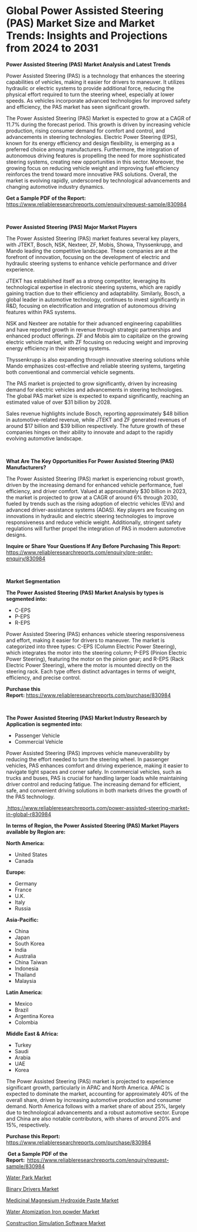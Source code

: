<p><h1>Global Power Assisted Steering (PAS) Market Size and Market Trends: Insights and Projections from 2024 to 2031</h1></p><p><strong>Power Assisted Steering (PAS) Market Analysis and Latest Trends</strong></p>
<p><p>Power Assisted Steering (PAS) is a technology that enhances the steering capabilities of vehicles, making it easier for drivers to maneuver. It utilizes hydraulic or electric systems to provide additional force, reducing the physical effort required to turn the steering wheel, especially at lower speeds. As vehicles incorporate advanced technologies for improved safety and efficiency, the PAS market has seen significant growth.</p><p>The Power Assisted Steering (PAS) Market is expected to grow at a CAGR of 11.7% during the forecast period. This growth is driven by increasing vehicle production, rising consumer demand for comfort and control, and advancements in steering technologies. Electric Power Steering (EPS), known for its energy efficiency and design flexibility, is emerging as a preferred choice among manufacturers. Furthermore, the integration of autonomous driving features is propelling the need for more sophisticated steering systems, creating new opportunities in this sector. Moreover, the growing focus on reducing vehicle weight and improving fuel efficiency reinforces the trend toward more innovative PAS solutions. Overall, the market is evolving rapidly, underscored by technological advancements and changing automotive industry dynamics.</p></p>
<p><strong>Get a Sample PDF of the Report:&nbsp;</strong> <a href="https://www.reliableresearchreports.com/enquiry/request-sample/830984?utm_campaign=11&utm_medium=2&utm_source=Github&utm_content=ia&utm_term=18122024&utm_id=power-assisted-steering-pas">https://www.reliableresearchreports.com/enquiry/request-sample/830984</a></p>
<p>&nbsp;</p>
<p><strong>Power Assisted Steering (PAS) Major Market Players</strong></p>
<p><p>The Power Assisted Steering (PAS) market features several key players, with JTEKT, Bosch, NSK, Nexteer, ZF, Mobis, Showa, Thyssenkrupp, and Mando leading the competitive landscape. These companies are at the forefront of innovation, focusing on the development of electric and hydraulic steering systems to enhance vehicle performance and driver experience.</p><p>JTEKT has established itself as a strong competitor, leveraging its technological expertise in electronic steering systems, which are rapidly gaining traction due to their efficiency and adaptability. Similarly, Bosch, a global leader in automotive technology, continues to invest significantly in R&D, focusing on electrification and integration of autonomous driving features within PAS systems.</p><p>NSK and Nexteer are notable for their advanced engineering capabilities and have reported growth in revenue through strategic partnerships and enhanced product offerings. ZF and Mobis aim to capitalize on the growing electric vehicle market, with ZF focusing on reducing weight and improving energy efficiency in their steering systems.</p><p>Thyssenkrupp is also expanding through innovative steering solutions while Mando emphasizes cost-effective and reliable steering systems, targeting both conventional and commercial vehicle segments.</p><p>The PAS market is projected to grow significantly, driven by increasing demand for electric vehicles and advancements in steering technologies. The global PAS market size is expected to expand significantly, reaching an estimated value of over $31 billion by 2028.</p><p>Sales revenue highlights include Bosch, reporting approximately $48 billion in automotive-related revenue, while JTEKT and ZF generated revenues of around $17 billion and $39 billion respectively. The future growth of these companies hinges on their ability to innovate and adapt to the rapidly evolving automotive landscape.</p></p>
<p>&nbsp;</p>
<p><strong>What Are The Key Opportunities For Power Assisted Steering (PAS) Manufacturers?</strong></p>
<p><p>The Power Assisted Steering (PAS) market is experiencing robust growth, driven by the increasing demand for enhanced vehicle performance, fuel efficiency, and driver comfort. Valued at approximately $30 billion in 2023, the market is projected to grow at a CAGR of around 6% through 2030, fueled by trends such as the rising adoption of electric vehicles (EVs) and advanced driver-assistance systems (ADAS). Key players are focusing on innovations in hydraulic and electric steering technologies to improve responsiveness and reduce vehicle weight. Additionally, stringent safety regulations will further propel the integration of PAS in modern automotive designs.</p></p>
<p><strong>Inquire or Share Your Questions If Any Before Purchasing This Report:</strong> <a href="https://www.reliableresearchreports.com/enquiry/pre-order-enquiry/830984?utm_campaign=11&utm_medium=2&utm_source=Github&utm_content=ia&utm_term=18122024&utm_id=power-assisted-steering-pas">https://www.reliableresearchreports.com/enquiry/pre-order-enquiry/830984</a></p>
<p>&nbsp;</p>
<p><strong>Market Segmentation</strong></p>
<p><strong>The Power Assisted Steering (PAS) Market Analysis by types is segmented into:</strong></p>
<p><ul><li>C-EPS</li><li>P-EPS</li><li>R-EPS</li></ul></p>
<p><p>Power Assisted Steering (PAS) enhances vehicle steering responsiveness and effort, making it easier for drivers to maneuver. The market is categorized into three types: C-EPS (Column Electric Power Steering), which integrates the motor into the steering column; P-EPS (Pinion Electric Power Steering), featuring the motor on the pinion gear; and R-EPS (Rack Electric Power Steering), where the motor is mounted directly on the steering rack. Each type offers distinct advantages in terms of weight, efficiency, and precise control.</p></p>
<p><strong>Purchase this Report:&nbsp;</strong><a href="https://www.reliableresearchreports.com/purchase/830984?utm_campaign=11&utm_medium=2&utm_source=Github&utm_content=ia&utm_term=18122024&utm_id=power-assisted-steering-pas">https://www.reliableresearchreports.com/purchase/830984</a></p>
<p>&nbsp;</p>
<p><strong>The Power Assisted Steering (PAS) Market Industry Research by Application is segmented into:</strong></p>
<p><ul><li>Passenger Vehicle</li><li>Commercial Vehicle</li></ul></p>
<p><p>Power Assisted Steering (PAS) improves vehicle maneuverability by reducing the effort needed to turn the steering wheel. In passenger vehicles, PAS enhances comfort and driving experience, making it easier to navigate tight spaces and corner safely. In commercial vehicles, such as trucks and buses, PAS is crucial for handling larger loads while maintaining driver control and reducing fatigue. The increasing demand for efficient, safe, and convenient driving solutions in both markets drives the growth of the PAS technology.</p></p>
<p><a href="https://www.reliableresearchreports.com/power-assisted-steering-market-in-global-r830984?utm_campaign=11&utm_medium=2&utm_source=Github&utm_content=ia&utm_term=18122024&utm_id=power-assisted-steering-pas">&nbsp;https://www.reliableresearchreports.com/power-assisted-steering-market-in-global-r830984</a></p>
<p><strong>In terms of Region, the Power Assisted Steering (PAS) Market Players available by Region are:</strong></p>
<p>
    <p> <strong> North America: </strong>
        <ul>
            <li>United States</li>
            <li>Canada</li>
        </ul>
        </p> 
    <p> <strong> Europe: </strong>
        <ul>
            <li>Germany</li>
            <li>France</li>
            <li>U.K.</li>
            <li>Italy</li>
            <li>Russia</li>
        </ul>
        </p> 
    <p> <strong> Asia-Pacific: </strong>
        <ul>
            <li>China</li>
            <li>Japan</li>
            <li>South Korea</li>
            <li>India</li>
            <li>Australia</li>
            <li>China Taiwan</li>
            <li>Indonesia</li>
            <li>Thailand</li>
            <li>Malaysia</li>
        </ul>
        </p> 
    <p> <strong> Latin America: </strong>
        <ul>
            <li>Mexico</li>
            <li>Brazil</li>
            <li>Argentina Korea</li>
            <li>Colombia</li>
        </ul>
        </p> 
    <p> <strong> Middle East & Africa: </strong>
        <ul>
            <li>Turkey</li>
            <li>Saudi</li>
            <li>Arabia</li>
            <li>UAE</li>
            <li>Korea</li>
        </ul>
    </p>
    </p>
<p><p>The Power Assisted Steering (PAS) market is projected to experience significant growth, particularly in APAC and North America. APAC is expected to dominate the market, accounting for approximately 40% of the overall share, driven by increasing automotive production and consumer demand. North America follows with a market share of about 25%, largely due to technological advancements and a robust automotive sector. Europe and China are also notable contributors, with shares of around 20% and 15%, respectively.</p></p>
<p><strong>Purchase this Report: </strong><a href="https://www.reliableresearchreports.com/purchase/830984?utm_campaign=11&utm_medium=2&utm_source=Github&utm_content=ia&utm_term=18122024&utm_id=power-assisted-steering-pas">https://www.reliableresearchreports.com/purchase/830984</a></p>
<p>&nbsp;<strong>Get a Sample PDF of the Report:&nbsp;&nbsp;</strong><a href="https://www.reliableresearchreports.com/enquiry/request-sample/830984?utm_campaign=11&utm_medium=2&utm_source=Github&utm_content=ia&utm_term=18122024&utm_id=power-assisted-steering-pas">https://www.reliableresearchreports.com/enquiry/request-sample/830984</a></p>
<p><strong></strong></p>
<p><p><a href="https://www.linkedin.com/pulse/size-globalwater-park-market-compounded-annual-growth-rate-nh7ge?utm_campaign=11&utm_medium=2&utm_source=Github&utm_content=ia&utm_term=18122024&utm_id=power-assisted-steering-pas">Water Park Market</a></p><p><a href="https://www.linkedin.com/pulse/binary-drivers-industry-analysis-market-size-growing-cagr-3hc1e?utm_campaign=11&utm_medium=2&utm_source=Github&utm_content=ia&utm_term=18122024&utm_id=power-assisted-steering-pas">Binary Drivers Market</a></p><p><a href="https://github.com/mahnoor2003/Market-Research-Report-List-6/blob/main/medicinal-magnesium-hydroxide-paste-market.md?utm_campaign=11&utm_medium=2&utm_source=Github&utm_content=ia&utm_term=18122024&utm_id=power-assisted-steering-pas">Medicinal Magnesium Hydroxide Paste Market</a></p><p><a href="https://github.com/ygfu6u/Market-Research-Report-List-1/blob/main/water-atomization-iron-powder-market.md?utm_campaign=11&utm_medium=2&utm_source=Github&utm_content=ia&utm_term=18122024&utm_id=power-assisted-steering-pas">Water Atomization Iron powder Market</a></p><p><a href="https://www.linkedin.com/pulse/construction-simulation-software-market-size-2024-brqle?utm_campaign=11&utm_medium=2&utm_source=Github&utm_content=ia&utm_term=18122024&utm_id=power-assisted-steering-pas">Construction Simulation Software Market</a></p></p>